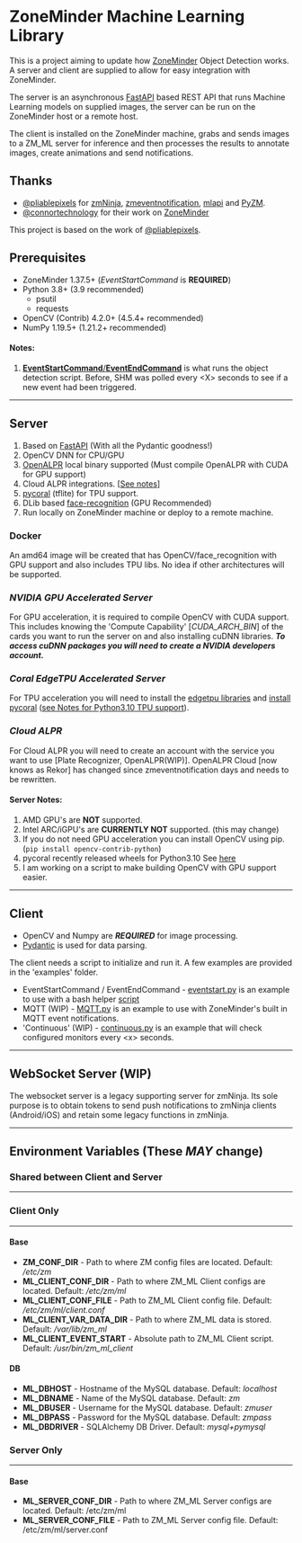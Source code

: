 # ZoneMinder Machine Learning Library

This is a project aiming to update how [ZoneMinder](https://github.com/ZoneMinder/zoneminder) Object Detection works.
A server and client are supplied to allow for easy integration with ZoneMinder.

The server is an asynchronous [FastAPI](https://fastapi.tiangolo.com/) based REST API that runs Machine Learning models on supplied images, the server can be run on the ZoneMinder host or a remote host.

The client is installed on the ZoneMinder machine, grabs and sends images to a ZM_ML server for
inference and then processes the results to annotate images, create animations and send notifications.

## Thanks

- [@pliablepixels](https://github.com/pliablepixels) for [zmNinja](https://github.com/ZoneMinder/zmNinja), [zmeventnotification](https://github.com/ZoneMinder/zmeventnotification), [mlapi](https://github.com/ZoneMinder/mlapi) and [PyZM](https://github.com/ZoneMinder/pyzm).
- [@connortechnology](https://github.com/connortechnology) for their work on [ZoneMinder](https://zoneminder.com)

This project is based on the work of [@pliablepixels](https://github.com/pliablepixels).

## Prerequisites

- ZoneMinder 1.37.5+ (*EventStartCommand* is **REQUIRED**)
- Python 3.8+ (3.9 recommended)
  - psutil
  - requests
- OpenCV (Contrib) 4.2.0+ (4.5.4+ recommended)
- NumPy 1.19.5+ (1.21.2+ recommended)

#### Notes:

1. [**EventStartCommand**/**EventEndCommand**](https://zoneminder.readthedocs.io/en/latest/userguide/definemonitor.html#recording-tab:~:text=events%20are%20recorded.-,Event%20Start%20Command,the%20command%20will%20be%20the%20event%20id%20and%20the%20monitor%20id.,-Viewing%20Tab) is what runs the object detection script. Before, SHM was polled every \<X> seconds to see if a new event had been triggered.

---

## Server

1. Based on [FastAPI](https://fastapi.tiangolo.com/ "FastAPI") (With all the Pydantic goodness!)
2. OpenCV DNN for CPU/GPU
3. [OpenALPR](https://github.com/openalpr/openalpr) local binary supported (Must compile OpenALPR with CUDA for GPU support)
4. Cloud ALPR integrations. [[See notes](#_cloud-alpr_)]
5. [pycoral](https://github.com/google-coral/pycoral) (tflite) for TPU support.
6. DLib based [face-recognition](https://github.com/ageitgey/face_recognition) (GPU Recommended)
7. Run locally on ZoneMinder machine or deploy to a remote machine.

### Docker

An amd64 image will be created that has OpenCV/face_recognition with GPU support and also includes TPU libs. No idea if other architectures will be supported.

### _NVIDIA GPU Accelerated Server_

For GPU acceleration, it is required to compile OpenCV with CUDA support. This includes knowing the 'Compute Capability' [_CUDA_ARCH_BIN_] of the cards you want to run the server on and also installing cuDNN libraries.
**_To access cuDNN packages you will need to create a NVIDIA developers account._**

### _Coral EdgeTPU Accelerated Server_

For TPU acceleration you will need to install the [edgetpu libraries](https://coral.ai/docs/accelerator/get-started/#runtime-on-linux) and [install pycoral](https://coral.ai/docs/accelerator/get-started/#pycoral-on-linux)  ([see Notes for Python3.10 TPU support](#server-notes "Notes")).

### _Cloud ALPR_

For Cloud ALPR you will need to create an account with the service you want to use [Plate Recognizer, OpenALPR(WIP)]. OpenALPR Cloud [now knows as Rekor] has changed since zmeventnotification days and needs to be rewritten.

#### Server Notes:

1. AMD GPU's are __NOT__ supported.
2. Intel ARC/iGPU's are __CURRENTLY NOT__ supported. (this may change)
3. If you do not need GPU acceleration you can install OpenCV using pip. (`pip install opencv-contrib-python`)
4. pycoral recently released wheels for Python3.10 See [here](https://github.com/google-coral/pycoral/issues/85#issuecomment-1305826142 "Pycoral 3.10 wheels")
5. I am working on a script to make building OpenCV with GPU support easier.

---

## Client

- OpenCV and Numpy are **_REQUIRED_** for image processing.
- [Pydantic](https://pydantic-docs.helpmanual.io/) is used for data parsing.

The client needs a script to initialize and run it. A few examples are provided in the 'examples' folder.

- EventStartCommand / EventEndCommand - [eventstart.py](./examples/eventstart.py) is an example to use with a bash helper [script](./examples/EventStartCommand.sh)
- MQTT (WIP) - [MQTT.py](./examples/MQTT.py) is an example to use with ZoneMinder's built in MQTT event notifications.
- 'Continuous' (WIP) - [continuous.py](./examples/continuous.py) is an example that will check configured monitors every \<x> seconds.

---

## WebSocket Server (WIP)

The websocket server is a legacy supporting server for zmNinja. Its sole purpose is to obtain tokens to send push notifications to zmNinja clients (Android/iOS) and retain some legacy functions in zmNinja.

---

## Environment Variables (These *MAY* change)

### Shared between Client and Server

---

### Client Only

---

#### Base

- __ZM_CONF_DIR__ - Path to where ZM config files are located. Default: */etc/zm*
- __ML_CLIENT_CONF_DIR__ - Path to where ZM_ML Client configs are located. Default: */etc/zm/ml*
- __ML_CLIENT_CONF_FILE__ - Path to ZM_ML Client config file. Default: */etc/zm/ml/client.conf*
- __ML_CLIENT_VAR_DATA_DIR__ - Path to where ZM_ML data is stored. Default: */var/lib/zm_ml*
- __ML_CLIENT_EVENT_START__ - Absolute path to ZM_ML Client script. Default: */usr/bin/zm_ml_client*

#### DB

- __ML_DBHOST__ - Hostname of the MySQL database. Default: *localhost*
- __ML_DBNAME__ - Name of the MySQL database. Default: *zm*
- __ML_DBUSER__ - Username for the MySQL database. Default: *zmuser*
- __ML_DBPASS__ - Password for the MySQL database. Default: *zmpass*
- __ML_DBDRIVER__ - SQLAlchemy DB Driver. Default: *mysql+pymysql*

### Server Only

---

#### Base

- __ML_SERVER_CONF_DIR__ - Path to where ZM_ML Server configs are located. Default: /etc/zm/ml
- __ML_SERVER_CONF_FILE__ - Path to ZM_ML Server config file. Default: /etc/zm/ml/server.conf
